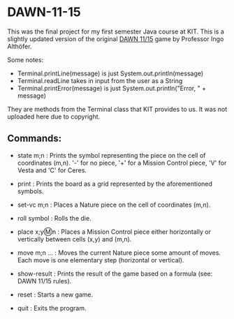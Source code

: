 # DAWN-11-15
This was the final project for my first semester Java course at KIT. This is a slightly updated version of the original [DAWN 11/15](https://www.althofer.de/dawn-11-15.html) game by Professor Ingo Althöfer.

Some notes:
* Terminal.printLine(message) is just System.out.println(message)
* Terminal.readLine takes in input from the user as a String
* Terminal.printError(message) is just System.out.println("Error, " + message)

They are methods from the Terminal class that KIT provides to us. It was not uploaded here due to copyright.

## Commands:
* state m;n : Prints the symbol representing the piece on the cell of coordinates (m,n). '-' for no piece, '+' for a Mission Control piece, 'V' for Vesta and 'C' for Ceres.

* print : Prints the board as a grid represented by the aforementioned symbols.

* set-vc m;n : Places a Nature piece on the cell of coordinates (m,n).
  
* roll symbol : Rolls the die.
  
* place x;y:m:n : Places a Mission Control piece either horizontally or vertically between cells (x,y) and (m,n).
  
* move m;n ... : Moves the current Nature piece some amount of moves. Each move is one elementary step (horizontal or vertical).

* show-result : Prints the result of the game based on a formula (see: DAWN 11/15 rules).

* reset : Starts a new game.

* quit : Exits the program.
